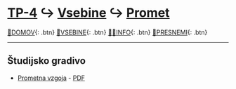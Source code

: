 # [TP-4](../../index.md) ↪ [Vsebine](../index.md) ↪ [Promet](./index.md)

[🏡DOMOV](../../index.md){: .btn}
[📝VSEBINE](../../Vsebine/index.md){: .btn}
[👨‍🎓INFO](../../info.md){: .btn}
[💾PRESNEMI](../../Presnemi/index.md){: .btn}

---

## Študijsko gradivo

- [Prometna vzgoja](./Skripta/Prometna_varnost_in_vzgoja.md ) - [PDF](./Skripta/Prometna_varnost_in_vzgoja.pdf)
